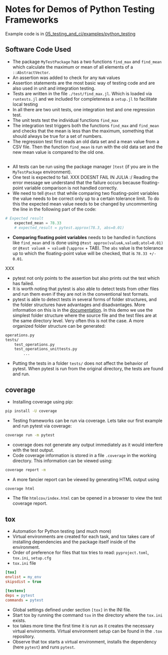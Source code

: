 # Notes for Demos of Python Testing Frameworks

Example code is in [05_testing_and_ci/examples/python_testing](https://github.com/Simulation-Software-Engineering/Lecture-Material/blob/main/05_testing_and_ci/examples/python_testing)

## Software Code Used

- The package `MyTestPackage` has a two functions `find_max` and `find_mean` which calculate the maximum or mean of all elements of a `::AbstractVector`.
- An assertion was added to check for any `NaN` values
- Assertion statements are the most basic way of testing code and are also used in unit and integration testing.
- Tests are written in the file `./test/find_max.jl`. Which is loaded via `runtests.jl` and we included for completeness a `setup.jl` to facilitate local testing
- In all there are two unit tests, one integration test and one regression test.
- The unit tests test the individual functions `find_max`
- The integration test triggers both the functions `find_max` and `find_mean` and checks that the mean is less than the maximum, something that should always be true for a set of numbers.
- The regression test first reads an old data set and a mean value from a CSV file. Then the function `find_mean` is run with the old data set and the new mean value is compared to the old one.

## 
- All tests can be run using the package manager `]test` (if you are in the `MyTestPackage` environment).
- One test is expected to fail. XXX DOESNT FAIL IN JULIA :/ Reading the error message we understand that the failure occurs because floating-point variable comparison is not handled correctly.
- We need to tell `@test` that while comparing two floating-point variables the value needs to be correct only up to a certain tolerance limit. To do this the expected mean value needs to be changed by uncommenting the line in the following part of the code:

```python
# Expected result
    expected_mean = 78.33
    # expected_result = pytest.approx(78.3, abs=0.01)
```

- **Comparing floating point variables** needs to be handled in functions like `find_mean` and is done using `@ŧest approx(valueA,valueB;atol=0.01)` or `@ŧest valueA ≈ valueB` (`\approx` + TAB). The `abs` value is the tolerance up to which the floating-point value will be checked, that is `78.33 +/- 0.01`.

XXX


- pytest not only points to the assertion but also prints out the test which has failed.
- It is worth noting that pytest is also able to detect tests from other files and run them even if they are not in the conventional test formats.
- pytest is able to detect tests in several forms of folder structures, and the folder structures have advantages and disadvantages. More information on this is in the [documentation](https://docs.pytest.org/en/6.2.x/goodpractices.html#choosing-a-test-layout-import-rules). In this demo we use the simplest folder structure where the source file and the test files are at the same directory level. Very often this is not the case. A more organized folder structure can be generated:

```bash
operations.py
tests/
    test_operations.py
    test_operations_unittests.py
        ...
```

- Putting the tests in a folder `tests/` does not affect the behavior of pytest. When pytest is run from the original directory, the tests are found and run.

## coverage

- Installing coverage using pip:

```bash
pip install -U coverage
```

- Testing frameworks can be run via coverage. Lets take our first example and run pytest via coverage:

```bash
coverage run -m pytest
```

- coverage does not generate any output immediately as it would interfere with the test output.
- Code coverage information is stored in a file `.coverage` in the working directory. This information can be viewed using:

```bash
coverage report -m
```

- A more fancier report can be viewed by generating HTML output using

```bash
coverage html
```

- The file `htmlcov/index.html` can be opened in a browser to view the test coverage report.

## tox

- Automation for Python testing (and much more)
- Virtual environments are created for each task, and tox takes care of installing dependencies and the package itself inside of the environment.
- Order of preference for files that tox tries to read: `pyproject.toml`, `tox.ini`, `setup.cfg`
- `tox.ini` file

```ini
[tox]
envlist = my_env
skipsdist = true

[testenv]
deps = pytest
commands = pytest
```

- Global settings defined under section `[tox]` in the INI file.
- Start tox by running the command `tox` in the directory where the `tox.ini` exists.
- tox takes more time the first time it is run as it creates the necessary virtual environments. Virtual environment setup can be found in the `.tox` repository.
- Observe that tox starts a virtual environment, installs the dependency (here `pytest`) and runs `pytest`.
